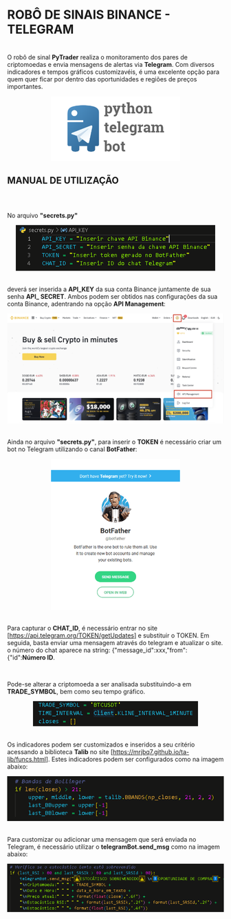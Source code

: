 # **ROBÔ DE SINAIS BINANCE - TELEGRAM** <h1>

O robô de sinal **PyTrader** realiza o monitoramento dos pares de criptomoedas e envia mensagens de alertas via **Telegram**. Com diversos indicadores e tempos gráficos customizavéis, é uma excelente opção para quem quer ficar por dentro das oportunidades e regiões de preços importantes.

<div align="center">
<img src = "img/botpython.PNG" alt="Image" height="150" width="300">
</div>

## **MANUAL DE UTILIZAÇÃO** <h2>

</br>

No arquivo **"secrets.py"**
</br> 

<div align="center">
<img src = "img/secrets.PNG">
</div>

</br> 

deverá ser inserida a **API_KEY** da sua conta Binance juntamente de sua senha **API_ SECRET**. Ambos podem ser obtidos nas configurações da sua conta Binance, adentrando na opção **API Management**:

<div align="center">
<img src = "img/apimanagement.PNG">
</div>

</br> 

Ainda no arquivo **"secrets.py"**, para inserir o **TOKEN** é necessário criar um bot no Telegram utilizando o canal **BotFather**:


<div align="center">
<img src = "img/botfather.PNG" alt="Image" height="350" width="300">
</div>

</br> 

Para capturar o **CHAT_ID**, é necessário entrar no site [https://api.telegram.org/TOKEN/getUpdates] e substituir o TOKEN. Em seguida, basta enviar uma mensagem através do telegram e atualizar o site. o número do chat aparece na string: {"message_id":xxx,"from":{"id":**Número ID**.

</br> 

Pode-se alterar a criptomoeda a ser analisada substituindo-a em **TRADE_SYMBOL**, bem como seu tempo gráfico.
</br> 

<div align="center">
<img src = "img/criptotime.PNG">
</div>

</br> 

Os indicadores podem ser customizados e inseridos a seu critério acessando a biblioteca **Talib** no site [https://mrjbq7.github.io/ta-lib/funcs.html]. Estes indicadores podem ser configurados como na imagem abaixo:
</br> 

<div align="center">
<img src = "img/bollingerbands.PNG">
</div>

</br> 

Para customizar ou adicionar uma mensagem que será enviada no Telegram, é necessário utilizar o **telegramBot.send_msg** como na imagem abaixo:
</br> 

<div align="center">
<img src = "img/msgtelegram.PNG">
</div>

</br> 



